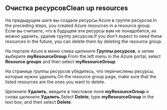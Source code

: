 ## <a name="clean-up-resources"></a><span data-ttu-id="77510-101">Очистка ресурсов</span><span class="sxs-lookup"><span data-stu-id="77510-101">Clean up resources</span></span>

<span data-ttu-id="77510-102">На предыдущем шаге вы создали ресурсы Azure в группе ресурсов.</span><span class="sxs-lookup"><span data-stu-id="77510-102">In the preceding steps, you created Azure resources in a resource group.</span></span> <span data-ttu-id="77510-103">Если вы считаете, что в будущем эти ресурсы вам не понадобятся, их можно удалить, удалив группу ресурсов.</span><span class="sxs-lookup"><span data-stu-id="77510-103">If you don't expect to need these resources in the future, you can delete them by deleting the resource group.</span></span>
 
<span data-ttu-id="77510-104">На портале Azure в меню слева щелкните **Группы ресурсов**, а затем выберите **myResourceGroup**.</span><span class="sxs-lookup"><span data-stu-id="77510-104">From the left menu in the Azure portal, select **Resource groups** and then select **myResourceGroup**.</span></span>

<span data-ttu-id="77510-105">На странице группы ресурсов убедитесь, что перечислены ресурсы, которые нужно удалить.</span><span class="sxs-lookup"><span data-stu-id="77510-105">On the resource group page, make sure that the listed resources are the ones you want to delete.</span></span>

<span data-ttu-id="77510-106">Щелкните **Удалить**, введите в текстовое поле **myResourceGroup** и снова щелкните **Удалить**.</span><span class="sxs-lookup"><span data-stu-id="77510-106">Select **Delete**, type **myResourceGroup** in the text box, and then select **Delete**.</span></span>
